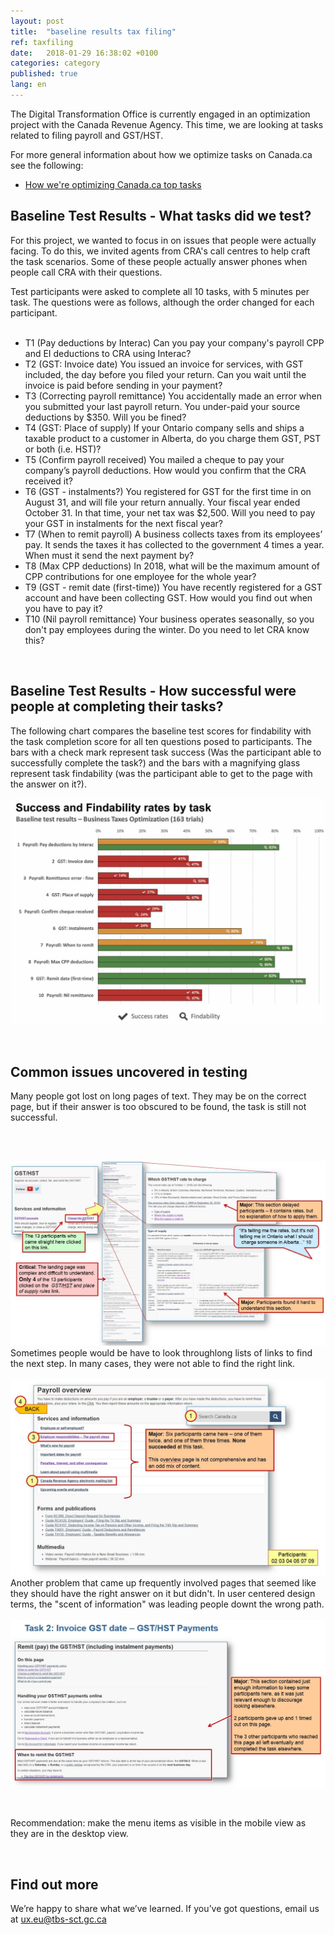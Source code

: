 ```yaml
---
layout: post
title:  "baseline results tax filing"
ref: taxfiling
date:   2018-01-29 16:38:02 +0100
categories: category
published: true
lang: en
---
```


The Digital Transformation Office is currently engaged in an optimization project with the Canada Revenue Agency. This time, we are looking at tasks related to filing payroll and GST/HST. 

For more general information about how we optimize tasks on Canada.ca see the following:
* [How we're optimizing Canada.ca top tasks](https://canada-ca.github.io/category/2017/12/12/optimization-overview.html)

## Baseline Test Results - What tasks did we test?

For this project, we wanted to focus in on issues that people were actually facing. To do this, we invited agents from CRA's call centres to help craft the task scenarios. Some of these people actually answer phones when people call CRA with their questions. 

Test participants were asked to complete all 10 tasks, with 5 minutes per task. The questions were as follows, although the order changed for each participant. 
<p>
<ul>      
<li> T1 (Pay deductions by Interac) Can you pay your company's payroll CPP and EI deductions to CRA using Interac?</li>
<li> T2 (GST: Invoice date) You issued an invoice for services, with GST included, the day before you filed your return. Can you wait until the invoice is paid before sending in your payment?</li>
<li> T3 (Correcting payroll remittance) You accidentally made an error when you submitted your last payroll return. You under-paid your source deductions by $350. Will you be fined?</li>
<li> T4 (GST: Place of supply) If your Ontario company sells and ships a taxable product to a customer in Alberta, do you charge them GST, PST or both (i.e. HST)?</li>
<li> T5 (Confirm payroll received) You mailed a cheque to pay your company’s payroll deductions. How would you confirm that the CRA received it?</li>
<li> T6 (GST - instalments?) You registered for GST for the first time in on August 31, and will file your return annually. Your fiscal year ended October 31. In that time, your net tax was $2,500. Will you need to pay your GST in instalments for the next fiscal year?</li>
<li> T7 (When to remit payroll) A business collects taxes from its employees’ pay. It sends the taxes it has collected to the government 4 times a year. When must it send the next payment by?</li>
<li> T8 (Max CPP deductions) In 2018, what will be the maximum amount of CPP contributions for one employee for the whole year?</li>
<li> T9 (GST - remit date (first-time)) You have recently registered for a GST account and have been collecting GST. How would you find out when you have to pay it?</li>
<li> T10 (Nil payroll remittance) Your business operates seasonally, so you don't pay employees during the winter. Do you need to let CRA know this?</li>
</ul>
<p><br>
</p>      

## Baseline Test Results - How successful were people at completing their tasks?
The following chart compares the baseline test scores for findability with the task completion score for all ten questions posed to participants. The bars with a check mark represent task success (Was the participant able to successfully complete the task?) and the bars with a magnifying glass represent task findability (was the participant able to get to the page with the answer on it?).

<div itemprop="text" class="" data="type-text">
      <div class="img-responsive center-block col-md-6">
          <span class=""><img src="../images/taxes-impots/TaxFilingbaseline.jpg" alt="Bar-chart-of-Baseline-Performance-Results-comparing-findability-and-task-completion">
 </span>
      </div>
  <p><br>
  </p>
  
## Common issues uncovered in testing

Many people got lost on long pages of text. They may be on the correct page, but if their answer is too obscured to be found, the task is still not successful. 

<p><br>
</p>

<div itemprop="text" class="" data="type-text">
      <div class="img-responsive left-block col-md-6">
          <span class=""><img src="../images/taxes-impots/TF-slide1.JPG" alt="Menu-too-hard-to-find" style="floating:left">
<span>
<br>
      Sometimes people would be have to look throughlong lists of links to find the next step. In many cases, they were not able to find the right link.
      
<div itemprop="text" class="" data="type-text">
      <div class="img-responsive left-block col-md-6">
          <span class=""><img src="../images/taxes-impots/TF-slide2.JPG" alt="Menu-too-hard-to-find" style="floating:left">
<br>
      Another problem that came up frequently involved pages that seemed like they should have the right answer on it but didn't. In user centered design terms, the "scent of information" was leading people downt the wrong path.  
<div itemprop="text" class="" data="type-text">
      <div class="img-responsive left-block col-md-6">
          <span class=""><img src="../images/taxes-impots/TF-slide3.JPG" alt="Menu-too-hard-to-find" style="floating:left">

</span>
</div>

<p><br>
 </p>
Recommendation: make the menu items as visible in the mobile view as they are in the desktop view. 
</p><br>
</p>




## Find out more

We’re happy to share what we’ve learned. If you’ve got questions, email us at ux.eu@tbs-sct.gc.ca

